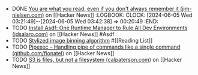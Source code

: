 - DONE [You are what you read, even if you don't always remember it (jim-nielsen.com)](https://news.ycombinator.com/item?id=40151952) on [[Hacker News]]
  :LOGBOOK:
  CLOCK: [2024-06-05 Wed 03:21:49]--[2024-06-05 Wed 03:42:38] =>  00:20:49
  :END:
- TODO [Install Asdf: One Runtime Manager to Rule All Dev Environments (jdsalaro.com)](https://news.ycombinator.com/item?id=40186036) on [[Hacker News]] #Asdf
- TODO [Stylized image binning algorithm](https://benjdd.com/posts/stylized-image-binning-algorithm/) #[[Reading List]]
- TODO [Pipexec – Handling pipe of commands like a single command (github.com/flonatel)](https://news.ycombinator.com/item?id=39656056) on [[Hacker News]]
- TODO [S3 is files, but not a filesystem (calpaterson.com)](https://news.ycombinator.com/item?id=39656657) on [[Hacker News]]